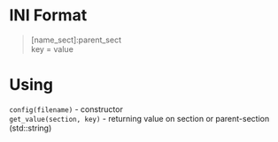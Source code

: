 # INI Format

> [name_sect]:parent_sect \
> key = value 

# Using
`config(filename)` - constructor \
`get_value(section, key)` - returning value on section or parent-section (std::string)
